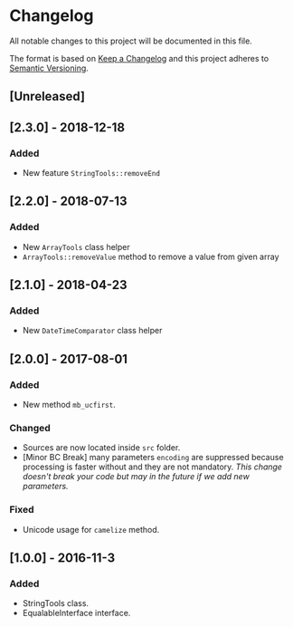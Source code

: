 # Changelog
All notable changes to this project will be documented in this file.

The format is based on [Keep a Changelog](http://keepachangelog.com/en/1.0.0/)
and this project adheres to [Semantic Versioning](http://semver.org/spec/v2.0.0.html).

## [Unreleased]

## [2.3.0] - 2018-12-18
### Added
- New feature `StringTools::removeEnd`

## [2.2.0] - 2018-07-13
### Added
- New `ArrayTools` class helper
- `ArrayTools::removeValue` method to remove a value from given array

## [2.1.0] - 2018-04-23
### Added
- New `DateTimeComparator` class helper

## [2.0.0] - 2017-08-01

### Added
- New method `mb_ucfirst`.

### Changed
- Sources are now located inside `src` folder.
- [Minor BC Break] many parameters `encoding` are suppressed because processing is faster without and they are not
  mandatory. _This change doesn't break your code but may in the future if we add new parameters._

### Fixed
- Unicode usage for `camelize` method.

## [1.0.0] - 2016-11-3

### Added

- StringTools class.
- EqualableInterface interface.
